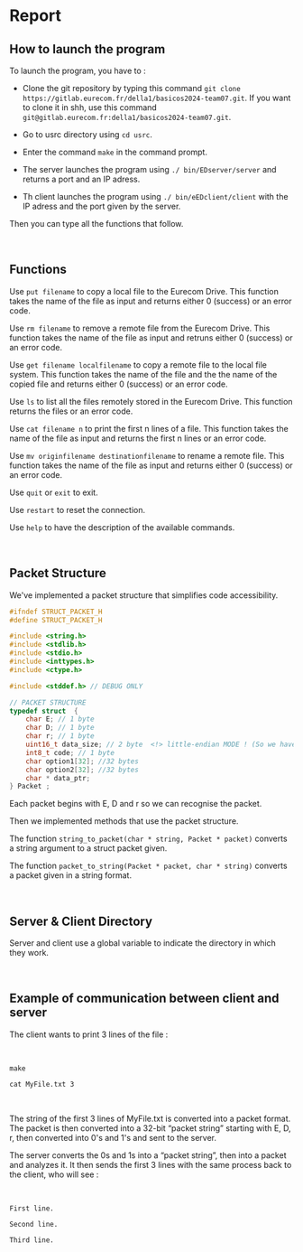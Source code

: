 # **Report**


## **How to launch the program**  

To launch the program, you have to :

* Clone the git repository by typing this command ```git clone https://gitlab.eurecom.fr/della1/basicos2024-team07.git```. If you want to clone it in shh, use this command ```git@gitlab.eurecom.fr:della1/basicos2024-team07.git```.

* Go to usrc directory using ```cd usrc```.

* Enter the command `make` in the command prompt.  

* The server launches the program using ```./ bin/EDserver/server``` and returns a port and an IP adress.

* Th client launches the program using  ```./ bin/eEDclient/client``` with the IP adress and the port given by the server. 


Then you can type all the functions that follow.


<br />

## **Functions**  

Use `put filename` to copy a local file to the Eurecom Drive. This function takes the name of the file as input and returns either 0 (success) or an error code.

Use `rm filename` to remove a remote file from the Eurecom Drive. This function takes the name of the file as input and retruns either 0 (success) or an error code.

Use `get filename localfilename` to copy a remote file to the local file system. This function takes the name of the file and the the name of the copied file and returns either 0 (success) or an error code.

Use `ls` to list all the files remotely stored in the Eurecom Drive. This function returns the files or an error code.

Use `cat filename n` to print the first n lines of a file. This function takes the name of the file as input and returns the first n lines or an error code.

Use `mv originfilename destinationfilename` to rename a remote file. This function takes the name of the file as input and returns either 0 (success) or an error code.

Use `quit` or `exit` to exit.

Use `restart` to reset the connection.

Use `help` to have the description of the available commands.


<br />

## **Packet Structure**  

We've implemented a packet structure that simplifies code accessibility. 

```c
#ifndef STRUCT_PACKET_H
#define STRUCT_PACKET_H

#include <string.h>
#include <stdlib.h>
#include <stdio.h>
#include <inttypes.h>
#include <ctype.h>

#include <stddef.h> // DEBUG ONLY

// PACKET STRUCTURE
typedef struct  {
	char E; // 1 byte
	char D; // 1 byte
	char r; // 1 byte
	uint16_t data_size; // 2 byte  <!> little-endian MODE ! (So we have to swap from little-endian to big-endian order)
	int8_t code; // 1 byte
	char option1[32]; //32 bytes
	char option2[32]; //32 bytes
	char * data_ptr;
} Packet ;
```
Each packet begins with E, D and r so we can recognise the packet.  

Then we implemented methods that use the packet structure.  

The function ```string_to_packet(char * string, Packet * packet)``` converts a string argument to a struct packet given.

The function ```packet_to_string(Packet * packet, char * string)``` converts a packet given in a string format.


<br />

## **Server & Client Directory**

Server and client use a global variable to indicate the directory in which they work.

<br />

## **Example of communication between client and server**

The client wants to print 3 lines of the file :  

<br />

```make```  

```cat MyFile.txt 3``` 

<br />

The string of the first 3 lines of MyFile.txt is converted into a packet format. The packet is then converted into a 32-bit “packet string” starting with E, D, r, then converted into 0's and 1's and sent to the server.

The server converts the 0s and 1s into a “packet string”, then into a packet and analyzes it. It then sends the first 3 lines with the same process back to the client, who will see :  

<br />

```First line.``` 

```Second line.```  

```Third line.```  